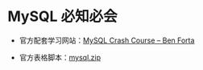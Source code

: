 

# MySQL 必知必会



- 官方配套学习网站：[MySQL Crash Course – Ben Forta](https://forta.com/books/0672327120/)

- 官方表格脚本：[mysql.zip](mysql_scripts.zip)